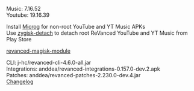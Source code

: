 Music: 7.16.52  
Youtube: 19.16.39  

Install [Microg](https://github.com/ReVanced/GmsCore/releases) for non-root YouTube and YT Music APKs  
Use [zygisk-detach](https://github.com/j-hc/zygisk-detach) to detach root ReVanced YouTube and YT Music from Play Store  

[revanced-magisk-module](https://github.com/j-hc/revanced-magisk-module)
  
CLI: j-hc/revanced-cli-4.6.0-all.jar  
Integrations: anddea/revanced-integrations-0.157.0-dev.2.apk  
Patches: anddea/revanced-patches-2.230.0-dev.4.jar  
[Changelog](https://github.com/anddea/revanced-patches/releases/tag/v2.230.0-dev.4)  
